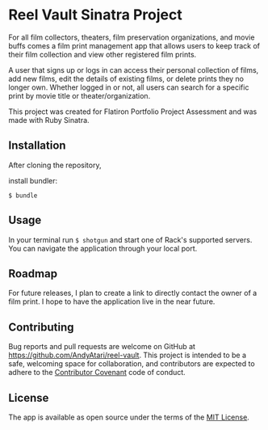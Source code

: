 
# Reel Vault Sinatra Project 

For all film collectors, theaters, film preservation organizations, and movie buffs comes
a film print management app that allows users to keep track of their film collection and view other registered film prints.

A user that signs up or logs in can access their personal collection of films, add new films, edit the details of existing films, or delete prints they no longer own. Whether logged in or not, all users can search for a specific print by movie title or theater/organization. 

This project was created for Flatiron Portfolio Project Assessment and was made with Ruby Sinatra. 



## Installation

After cloning the repository, 

install bundler: 

```$ bundle```  


## Usage

In your terminal run ```$ shotgun``` and start one of Rack's supported servers. You can navigate the application through your local port. 


## Roadmap

For future releases, I plan to create a link to directly contact the owner of a film print. I hope to have the application live in the near future. 

## Contributing 

Bug reports and pull requests are welcome on GitHub at https://github.com/AndyAtari/reel-vault. This project is intended to be a safe, welcoming space for collaboration, and contributors are expected to adhere to the [Contributor Covenant](https://www.contributor-covenant.org/) code of conduct.

## License

The app is available as open source under the terms of the [MIT License](https://opensource.org/licenses/MIT).
